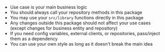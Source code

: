 - Use case is your main business logic
- You should always call your repository methods in this package
- You may use your `src/library` functions directly in this package
- Any changes outside this package should not affect your use cases (except changes for business entity and repository)
- If you need config variables, external clients, or repositories, pass/inject them as a dependency
- You can use your own style as long as it doesn't break the main idea